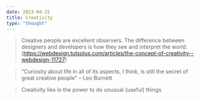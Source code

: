 ```yaml
---
date: 2013-04-15
title: Creativity
type: "thought"
---
```


> Creative people are excellent observers. The difference between designers and developers is how they see and interpret the world. (https://webdesign.tutsplus.com/articles/the-concept-of-creativity--webdesign-11727)

> "Curiosity about life in all of its aspects, I think, is still the secret of great creative people" – Leo Burnett

> Creativity lies in the power to do unusual (useful) things